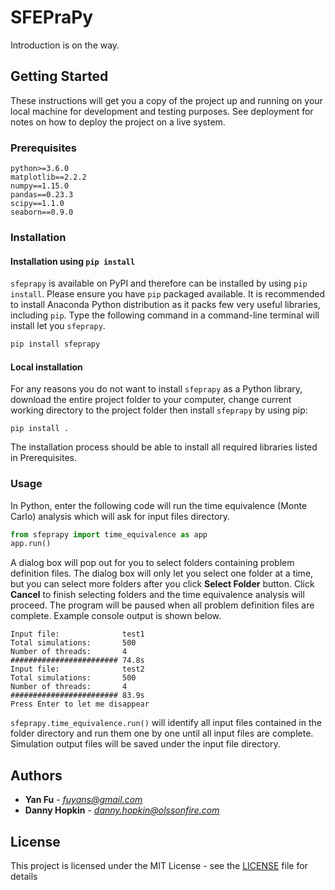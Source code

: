 # SFEPraPy

Introduction is on the way.

## Getting Started

These instructions will get you a copy of the project up and running on your local machine for development and testing purposes. See deployment for notes on how to deploy the project on a live system.

### Prerequisites

```
python>=3.6.0
matplotlib==2.2.2
numpy==1.15.0
pandas==0.23.3
scipy==1.1.0
seaborn==0.9.0
```

### Installation

#### Installation using `pip install`

`sfeprapy` is available on PyPI and therefore can be installed by using `pip install`. Please ensure you have `pip` packaged available. It is recommended to install Anaconda Python distribution as it packs few very useful libraries, including `pip`. Type the following command in a command-line terminal will install let you `sfeprapy`.
```python
pip install sfeprapy
```

#### Local installation
For any reasons you do not want to install `sfeprapy` as a Python library, download the entire project folder to your computer, change current working directory to the project folder then install `sfeprapy` by using pip:

```
pip install .
```

The installation process should be able to install all required libraries listed in Prerequisites.

### Usage

In Python, enter the following code will run the time equivalence (Monte Carlo) analysis which will ask for input files directory.
```python
from sfeprapy import time_equivalence as app
app.run()
```

A dialog box will pop out for you to select folders containing problem definition files. The dialog box will only let you select one folder at a time, but you can select more folders after you click **Select Folder** button. Click **Cancel** to finish selecting folders and the time equivalence analysis will proceed. The program will be paused when all problem definition files are complete. Example console output is shown below.

```
Input file:              test1
Total simulations:       500
Number of threads:       4
######################## 74.8s
Input file:              test2
Total simulations:       500
Number of threads:       4
######################## 83.9s
Press Enter to let me disappear
```

`sfeprapy.time_equivalence.run()` will identify all input files contained in the folder directory and run them one by one until all input files are complete. Simulation output files will be saved under the input file directory.

## Authors

* **Yan Fu** - *fuyans@gmail.com*
* **Danny Hopkin** - *danny.hopkin@olssonfire.com*

## License

This project is licensed under the MIT License - see the [LICENSE](LICENSE) file for details
